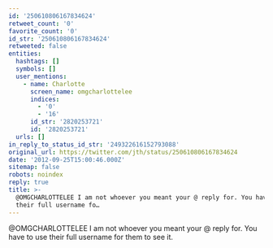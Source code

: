 ```yaml
---
id: '250610806167834624'
retweet_count: '0'
favorite_count: '0'
id_str: '250610806167834624'
retweeted: false
entities:
  hashtags: []
  symbols: []
  user_mentions:
    - name: Charlotte
      screen_name: omgcharlottelee
      indices:
        - '0'
        - '16'
      id_str: '2820253721'
      id: '2820253721'
  urls: []
in_reply_to_status_id_str: '249322616152793088'
original_url: https://twitter.com/jth/status/250610806167834624
date: '2012-09-25T15:00:46.000Z'
sitemap: false
robots: noindex
reply: true
title: >-
  @OMGCHARLOTTELEE I am not whoever you meant your @ reply for. You have to use
  their full username fo…
---
```


@OMGCHARLOTTELEE I am not whoever you meant your @ reply for. You have to use their full username for them to see it.
